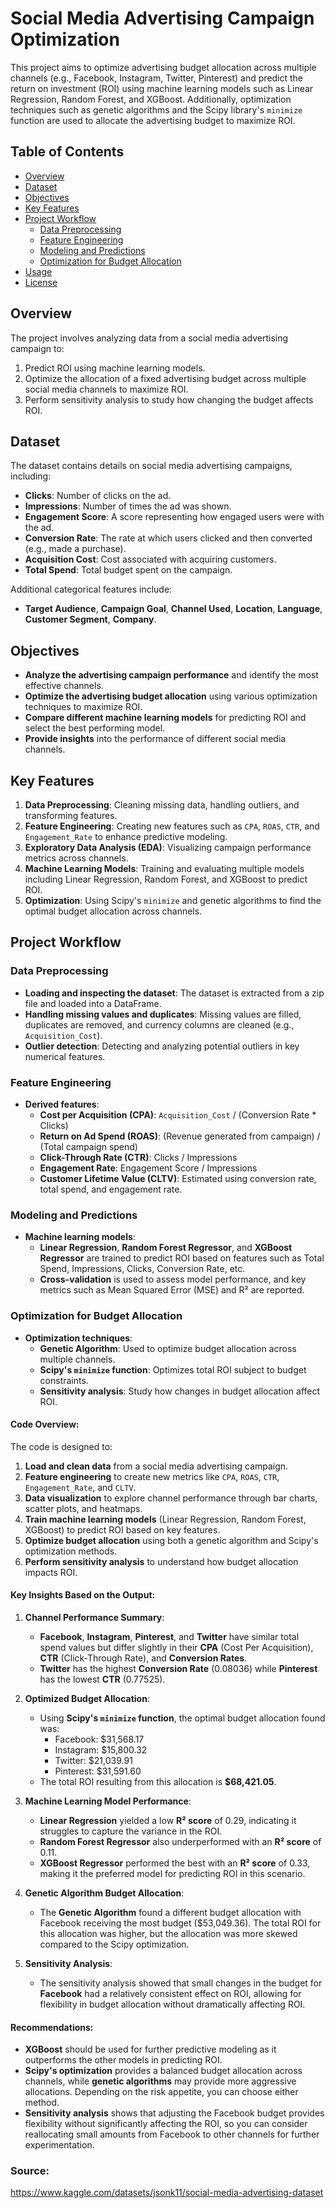 # Social Media Advertising Campaign Optimization

This project aims to optimize advertising budget allocation across multiple channels (e.g., Facebook, Instagram, Twitter, Pinterest) and predict the return on investment (ROI) using machine learning models such as Linear Regression, Random Forest, and XGBoost. Additionally, optimization techniques such as genetic algorithms and the Scipy library's `minimize` function are used to allocate the advertising budget to maximize ROI.

## Table of Contents
- [Overview](#overview)
- [Dataset](#dataset)
- [Objectives](#objectives)
- [Key Features](#key-features)
- [Project Workflow](#project-workflow)
  - [Data Preprocessing](#data-preprocessing)
  - [Feature Engineering](#feature-engineering)
  - [Modeling and Predictions](#modeling-and-predictions)
  - [Optimization for Budget Allocation](#optimization-for-budget-allocation)
- [Usage](#usage)
- [License](#license)

## Overview

The project involves analyzing data from a social media advertising campaign to:
1. Predict ROI using machine learning models.
2. Optimize the allocation of a fixed advertising budget across multiple social media channels to maximize ROI.
3. Perform sensitivity analysis to study how changing the budget affects ROI.

## Dataset

The dataset contains details on social media advertising campaigns, including:
- **Clicks**: Number of clicks on the ad.
- **Impressions**: Number of times the ad was shown.
- **Engagement Score**: A score representing how engaged users were with the ad.
- **Conversion Rate**: The rate at which users clicked and then converted (e.g., made a purchase).
- **Acquisition Cost**: Cost associated with acquiring customers.
- **Total Spend**: Total budget spent on the campaign.

Additional categorical features include:
- **Target Audience**, **Campaign Goal**, **Channel Used**, **Location**, **Language**, **Customer Segment**, **Company**.

## Objectives

- **Analyze the advertising campaign performance** and identify the most effective channels.
- **Optimize the advertising budget allocation** using various optimization techniques to maximize ROI.
- **Compare different machine learning models** for predicting ROI and select the best performing model.
- **Provide insights** into the performance of different social media channels.

## Key Features

1. **Data Preprocessing**: Cleaning missing data, handling outliers, and transforming features.
2. **Feature Engineering**: Creating new features such as `CPA`, `ROAS`, `CTR`, and `Engagement_Rate` to enhance predictive modeling.
3. **Exploratory Data Analysis (EDA)**: Visualizing campaign performance metrics across channels.
4. **Machine Learning Models**: Training and evaluating multiple models including Linear Regression, Random Forest, and XGBoost to predict ROI.
5. **Optimization**: Using Scipy's `minimize` and genetic algorithms to find the optimal budget allocation across channels.

## Project Workflow

### Data Preprocessing
- **Loading and inspecting the dataset**: The dataset is extracted from a zip file and loaded into a DataFrame.
- **Handling missing values and duplicates**: Missing values are filled, duplicates are removed, and currency columns are cleaned (e.g., `Acquisition_Cost`).
- **Outlier detection**: Detecting and analyzing potential outliers in key numerical features.
  
### Feature Engineering
- **Derived features**: 
  - **Cost per Acquisition (CPA)**: `Acquisition_Cost` / (Conversion Rate * Clicks)
  - **Return on Ad Spend (ROAS)**: (Revenue generated from campaign) / (Total campaign spend)
  - **Click-Through Rate (CTR)**: Clicks / Impressions
  - **Engagement Rate**: Engagement Score / Impressions
  - **Customer Lifetime Value (CLTV)**: Estimated using conversion rate, total spend, and engagement rate.
  
### Modeling and Predictions
- **Machine learning models**: 
  - **Linear Regression**, **Random Forest Regressor**, and **XGBoost Regressor** are trained to predict ROI based on features such as Total Spend, Impressions, Clicks, Conversion Rate, etc.
  - **Cross-validation** is used to assess model performance, and key metrics such as Mean Squared Error (MSE) and R² are reported.
  
### Optimization for Budget Allocation
- **Optimization techniques**: 
  - **Genetic Algorithm**: Used to optimize budget allocation across multiple channels.
  - **Scipy's `minimize` function**: Optimizes total ROI subject to budget constraints.
  - **Sensitivity analysis**: Study how changes in budget allocation affect ROI.

#### Code Overview:

The code is designed to:
1. **Load and clean data** from a social media advertising campaign.
2. **Feature engineering** to create new metrics like `CPA`, `ROAS`, `CTR`, `Engagement_Rate`, and `CLTV`.
3. **Data visualization** to explore channel performance through bar charts, scatter plots, and heatmaps.
4. **Train machine learning models** (Linear Regression, Random Forest, XGBoost) to predict ROI based on key features.
5. **Optimize budget allocation** using both a genetic algorithm and Scipy's optimization methods.
6. **Perform sensitivity analysis** to understand how budget allocation impacts ROI.

#### Key Insights Based on the Output:

1. **Channel Performance Summary**:
   - **Facebook**, **Instagram**, **Pinterest**, and **Twitter** have similar total spend values but differ slightly in their **CPA** (Cost Per Acquisition), **CTR** (Click-Through Rate), and **Conversion Rates**.
   - **Twitter** has the highest **Conversion Rate** (0.08036) while **Pinterest** has the lowest **CTR** (0.77525).

2. **Optimized Budget Allocation**:
   - Using **Scipy's `minimize` function**, the optimal budget allocation found was:
     - Facebook: $31,568.17
     - Instagram: $15,800.32
     - Twitter: $21,039.91
     - Pinterest: $31,591.60
   - The total ROI resulting from this allocation is **$68,421.05**.

3. **Machine Learning Model Performance**:
   - **Linear Regression** yielded a low **R² score** of 0.29, indicating it struggles to capture the variance in the ROI.
   - **Random Forest Regressor** also underperformed with an **R² score** of 0.11.
   - **XGBoost Regressor** performed the best with an **R² score** of 0.33, making it the preferred model for predicting ROI in this scenario.

4. **Genetic Algorithm Budget Allocation**:
   - The **Genetic Algorithm** found a different budget allocation with Facebook receiving the most budget ($53,049.36). The total ROI for this allocation was higher, but the allocation was more skewed compared to the Scipy optimization.

5. **Sensitivity Analysis**:
   - The sensitivity analysis showed that small changes in the budget for **Facebook** had a relatively consistent effect on ROI, allowing for flexibility in budget allocation without dramatically affecting ROI.

#### Recommendations:
- **XGBoost** should be used for further predictive modeling as it outperforms the other models in predicting ROI.
- **Scipy's optimization** provides a balanced budget allocation across channels, while **genetic algorithms** may provide more aggressive allocations. Depending on the risk appetite, you can choose either method.
- **Sensitivity analysis** shows that adjusting the Facebook budget provides flexibility without significantly affecting the ROI, so you can consider reallocating small amounts from Facebook to other channels for further experimentation.

### Source:

https://www.kaggle.com/datasets/jsonk11/social-media-advertising-dataset
